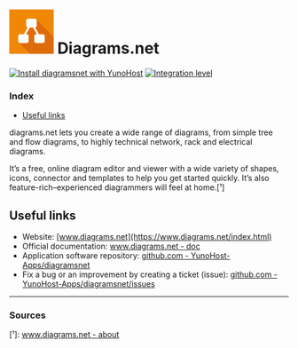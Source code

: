 # <img src="/images/diagramsnet_logo.jpg" width="80px" alt="Diagrams.net's logo"> Diagrams.net

[![Install diagramsnet with YunoHost](https://install-app.yunohost.org/install-with-yunohost.png)](https://install-app.yunohost.org/?app=diagramsnet) [![Integration level](https://dash.yunohost.org/integration/diagramsnet.svg)](https://dash.yunohost.org/appci/app/diagramsnet)

### Index

- [Useful links](#useful-links)

diagrams.net lets you create a wide range of diagrams, from simple tree and flow diagrams, to highly technical network, rack and electrical diagrams.

It’s a free, online diagram editor and viewer with a wide variety of shapes, icons, connector and templates to help you get started quickly. It’s also feature-rich–experienced diagrammers will feel at home.[¹]

## Useful links

+ Website: [www.diagrams.net](https://www.diagrams.net/index.html)
+ Official documentation: [www.diagrams.net - doc](https://www.diagrams.net/doc/)
+ Application software repository: [github.com - YunoHost-Apps/diagramsnet](https://github.com/YunoHost-Apps/diagramsnet_ynh)
+ Fix a bug or an improvement by creating a ticket (issue): [github.com - YunoHost-Apps/diagramsnet/issues](https://github.com/YunoHost-Apps/diagramsnet_ynh/issues)

-----

### Sources

[¹]: [www.diagrams.net - about](https://www.diagrams.net/about.html)
